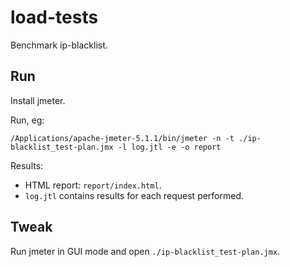 # load-tests

Benchmark ip-blacklist.

## Run

Install jmeter.

Run, eg:

```shell script
/Applications/apache-jmeter-5.1.1/bin/jmeter -n -t ./ip-blacklist_test-plan.jmx -l log.jtl -e -o report
```

Results:
- HTML report: `report/index.html`.
- `log.jtl` contains results for each request performed.

## Tweak

Run jmeter in GUI mode and open `./ip-blacklist_test-plan.jmx`.